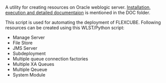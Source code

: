 A utility for creating resources on Oracle weblogic server.
[Installation, execution and detailed documentaion](https://github.com/sagarpawardev/WLRCU/blob/master/DOC/Detailed%20DOC.pdf) is mentioned in the DOC folder.

This script is used for automating the deployment of FLEXCUBE.
Following resources can be created using this WLST/Python script:
- Manage Server
- File Store
- JMS Server
- Subdeployment
- Multiple queue connection factories
- Multiple XA Queues
- Multiple Qeueue
- System Module
